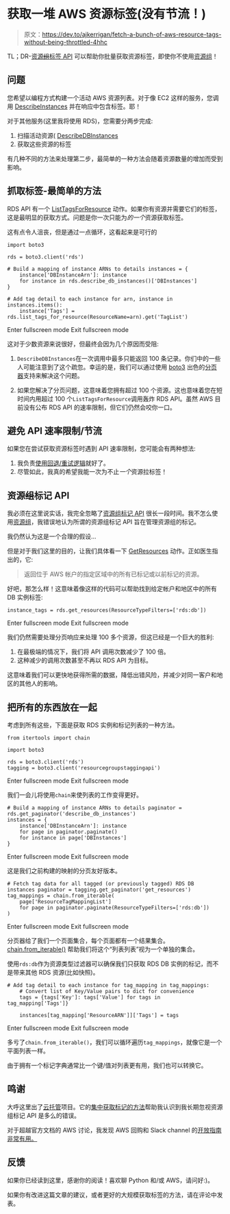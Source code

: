 # 获取一堆 AWS 资源标签(没有节流！)

> 原文：<https://dev.to/ajkerrigan/fetch-a-bunch-of-aws-resource-tags-without-being-throttled-4hhc>

TL；DR-[资源~~组~~标签 API](https://docs.aws.amazon.com/resourcegroupstagging/latest/APIReference/Welcome.html) 可以帮助你批量获取资源标签，即使你不使用[资源组](https://docs.aws.amazon.com/ARG/latest/userguide/welcome.html)！

## 问题

您希望以编程方式构建一个活动 AWS 资源列表。对于像 EC2 这样的服务，您调用 [DescribeInstances](https://docs.aws.amazon.com/AWSEC2/latest/APIReference/API_DescribeInstances.html) 并在响应中包含标签。耶！

对于其他服务(这里我将使用 RDS)，您需要分两步完成:

1.  扫描活动资源( [DescribeDBInstances](https://docs.aws.amazon.com/AmazonRDS/latest/APIReference/API_DescribeDBInstances.html)
2.  获取这些资源的标签

有几种不同的方法来处理第二步，最简单的一种方法会随着资源数量的增加而受到影响。

## 抓取标签-最简单的方法

RDS API 有一个 [ListTagsForResource](https://docs.aws.amazon.com/AmazonRDS/latest/APIReference/API_ListTagsForResource.html) 动作。如果你有资源并需要它们的标签，这是最明显的获取方式。问题是你一次只能为*的一个*资源获取标签。

这有点令人沮丧，但是通过一点循环，这看起来是可行的

```
import boto3

rds = boto3.client('rds')

# Build a mapping of instance ARNs to details instances = {
    instance['DBInstanceArn']: instance
    for instance in rds.describe_db_instances()['DBInstances']
}

# Add tag detail to each instance for arn, instance in instances.items():
    instance['Tags'] = rds.list_tags_for_resource(ResourceName=arn).get('TagList') 
```

Enter fullscreen mode Exit fullscreen mode

这对于少数资源来说很好，但最终会因为几个原因而受阻:

1.  `DescribeDBInstances`在一次调用中最多只能返回 100 条记录。你们中的一些人可能注意到了这个疏忽。幸运的是，我们可以通过使用 [boto3](http://boto3.readthedocs.io/) 出色的[分页器](https://boto3.amazonaws.com/v1/documentation/api/latest/guide/paginators.html)支持来解决这个问题。

2.  如果您解决了分页问题，这意味着您拥有超过 100 个资源。这也意味着您在短时间内用超过 100 个`ListTagsForResource`调用轰炸 RDS API。虽然 AWS 目前没有公布 RDS API 的速率限制，但它们仍然会咬你一口。

## 避免 API 速率限制/节流

如果您在尝试获取资源标签时遇到 API 速率限制，您可能会有两种想法:

1.  我负责[使用回退/重试逻辑](https://docs.aws.amazon.com/general/latest/gr/api-retries.html)就好了。
2.  尽管如此，我真的希望我能一次为不止*一个*资源拉标签！

## 资源~~组~~标记 API

我必须在这里说实话，我完全忽略了[资源组标记 API](https://docs.aws.amazon.com/resourcegroupstagging/latest/APIReference/Welcome.html) 很长一段时间。我不怎么使用[资源组](https://docs.aws.amazon.com/ARG/latest/userguide/welcome.html)，我错误地认为所谓的资源组标记 API 旨在管理资源组的标记。

我仍然认为这是一个合理的假设...

但是对于我们这里的目的，让我们具体看一下 [GetResources](https://docs.aws.amazon.com/resourcegroupstagging/latest/APIReference/API_GetResources.html) 动作。正如医生指出的，它:

> 返回位于 AWS 帐户的指定区域中的所有已标记或以前标记的资源。

好吧，那怎么样！这意味着像这样的代码可以帮助找到给定帐户和地区中的所有 DB 实例标签:

```
instance_tags = rds.get_resources(ResourceTypeFilters=['rds:db']) 
```

Enter fullscreen mode Exit fullscreen mode

我们仍然需要处理分页响应来处理 100 多个资源，但这已经是一个巨大的胜利:

1.  在最极端的情况下，我们将 API 调用次数减少了 100 倍。
2.  这种减少的调用次数甚至不再以 RDS API 为目标。

这意味着我们可以更快地获得所需的数据，降低出错风险，并减少对同一客户和地区的其他人的影响。

## 把所有的东西放在一起

考虑到所有这些，下面是获取 RDS 实例和标记列表的一种方法。

```
from itertools import chain

import boto3

rds = boto3.client('rds')
tagging = boto3.client('resourcegroupstaggingapi') 
```

Enter fullscreen mode Exit fullscreen mode

我们一会儿将使用`chain`来使列表的工作变得更好。

```
# Build a mapping of instance ARNs to details paginator = rds.get_paginator('describe_db_instances')
instances = {
    instance['DBInstanceArn']: instance
    for page in paginator.paginate()
    for instance in page['DBInstances']
} 
```

Enter fullscreen mode Exit fullscreen mode

这是我们之前构建的映射的分页友好版本。

```
# Fetch tag data for all tagged (or previously tagged) RDS DB instances paginator = tagging.get_paginator('get_resources')
tag_mappings = chain.from_iterable(
    page['ResourceTagMappingList']
    for page in paginator.paginate(ResourceTypeFilters=['rds:db'])
) 
```

Enter fullscreen mode Exit fullscreen mode

分页器给了我们一个页面集合，每个页面都有一个结果集合。 [chain.from_iterable()](https://docs.python.org/3/library/itertools.html#itertools.chain.from_iterable) 帮助我们将这个“列表列表”视为一个单独的集合。

使用`rds:db`作为资源类型过滤器可以确保我们只获取 RDS DB 实例的标记，而不是带来其他 RDS 资源(比如快照)。

```
# Add tag detail to each instance for tag_mapping in tag_mappings:
    # Convert list of Key/Value pairs to dict for convenience
    tags = {tags['Key']: tags['Value'] for tags in tag_mapping['Tags']}

    instances[tag_mapping['ResourceARN']]['Tags'] = tags 
```

Enter fullscreen mode Exit fullscreen mode

多亏了`chain.from_iterable()`，我们可以循环遍历`tag_mappings`，就像它是一个平面列表一样。

由于拥有一个标记字典通常比一个键/值对列表更有用，我们也可以转换它。

## 鸣谢

大呼这里出了[云托管](https://cloudcustodian.io/docs/index.html)项目。它的[集中获取标记的方法](https://github.com/cloud-custodian/cloud-custodian/blob/94c60ff7d5067947026b5216c3d275518c0677ed/c7n/tags.py#L81-L115)帮助我认识到我长期忽视资源组标记 API 是多么的错误。

对于超越官方文档的 AWS 讨论，我发现 AWS 回购和 Slack channel 的[开放指南非常有用。](https://github.com/open-guides/og-aws/)

## 反馈

如果你已经读到这里，感谢你的阅读！喜欢聊 Python 和/或 AWS，请问好:)。

如果你有改进这篇文章的建议，或者更好的大规模获取标签的方法，请在评论中发表。
